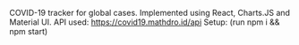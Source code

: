 COVID-19 tracker for global cases. Implemented using React, Charts.JS and Material UI.
	API used: https://covid19.mathdro.id/api
	Setup: (run npm i && npm start)
